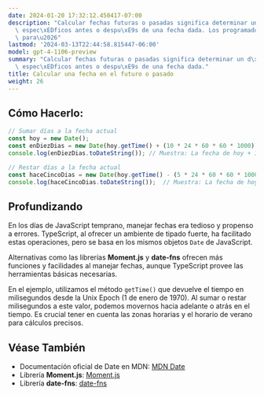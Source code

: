 ```yaml
---
date: 2024-01-20 17:32:12.450417-07:00
description: "Calcular fechas futuras o pasadas significa determinar un d\xEDa y hora\
  \ espec\xEDficos antes o despu\xE9s de una fecha dada. Los programadores lo hacen\
  \ para\u2026"
lastmod: '2024-03-13T22:44:58.815447-06:00'
model: gpt-4-1106-preview
summary: "Calcular fechas futuras o pasadas significa determinar un d\xEDa y hora\
  \ espec\xEDficos antes o despu\xE9s de una fecha dada."
title: Calcular una fecha en el futuro o pasado
weight: 26
---
```


## Cómo Hacerlo:
```TypeScript
// Sumar días a la fecha actual
const hoy = new Date();
const enDiezDias = new Date(hoy.getTime() + (10 * 24 * 60 * 60 * 1000));
console.log(enDiezDias.toDateString()); // Muestra: La fecha de hoy + 10 días

// Restar días a la fecha actual
const haceCincoDias = new Date(hoy.getTime() - (5 * 24 * 60 * 60 * 1000));
console.log(haceCincoDias.toDateString());  // Muestra: La fecha de hoy - 5 días
```

## Profundizando
En los días de JavaScript temprano, manejar fechas era tedioso y propenso a errores. TypeScript, al ofrecer un ambiente de tipado fuerte, ha facilitado estas operaciones, pero se basa en los mismos objetos `Date` de JavaScript.

Alternativas como las librerías **Moment.js** y **date-fns** ofrecen más funciones y facilidades al manejar fechas, aunque TypeScript provee las herramientas básicas necesarias.

En el ejemplo, utilizamos el método `getTime()` que devuelve el tiempo en milisegundos desde la Unix Epoch (1 de enero de 1970). Al sumar o restar milisegundos a este valor, podemos movernos hacia adelante o atrás en el tiempo. Es crucial tener en cuenta las zonas horarias y el horario de verano para cálculos precisos.

## Véase También
- Documentación oficial de Date en MDN: [MDN Date](https://developer.mozilla.org/es/docs/Web/JavaScript/Reference/Global_Objects/Date)
- Librería **Moment.js**: [Moment.js](https://momentjs.com/)
- Librería **date-fns**: [date-fns](https://date-fns.org/)
